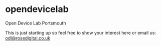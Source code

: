 opendevicelab
=============

Open Device Lab Portsmouth

This is just starting up so feel free to show your interest here or email us: odl@rosedigital.co.uk
